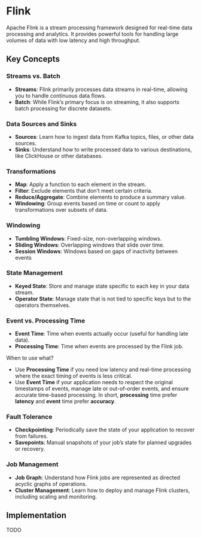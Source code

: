 # Flink

Apache Flink is a stream processing framework designed for real-time data processing and analytics. It provides powerful tools for handling large volumes of data with low latency and high throughput.

## Key Concepts

### Streams vs. Batch

- **Streams**: Flink primarily processes data streams in real-time, allowing you to handle continuous data flows.
- **Batch**: While Flink’s primary focus is on streaming, it also supports batch processing for discrete datasets.

### Data Sources and Sinks

- **Sources**: Learn how to ingest data from Kafka topics, files, or other data sources.
- **Sinks**: Understand how to write processed data to various destinations, like ClickHouse or other databases.

### Transformations
- **Map**: Apply a function to each element in the stream.
- **Filter**: Exclude elements that don’t meet certain criteria.
- **Reduce/Aggregate**: Combine elements to produce a summary value.
- **Windowing**: Group events based on time or count to apply transformations over subsets of data.

### Windowing

- **Tumbling Windows**: Fixed-size, non-overlapping windows.
- **Sliding Windows**: Overlapping windows that slide over time.
- **Session Windows**: Windows based on gaps of inactivity between events

### State Management
- **Keyed State**: Store and manage state specific to each key in your data stream.
- **Operator State**: Manage state that is not tied to specific keys but to the operators themselves.

### Event vs. Processing Time

- **Event Time**: Time when events actually occur (useful for handling late data).
- **Processing Time**: Time when events are processed by the Flink job.

When to use what?
- Use **Processing Time** if you need low latency and real-time processing where the exact timing of events is less critical.
- Use **Event Time** if your application needs to respect the original timestamps of events, manage late or out-of-order events, and ensure accurate time-based processing.
In short, **processing** time prefer **latency** and **event** time prefer **accuracy**.

### Fault Tolerance

- **Checkpointing**: Periodically save the state of your application to recover from failures.
- **Savepoints**: Manual snapshots of your job’s state for planned upgrades or recovery.

### Job Management

- **Job Graph**: Understand how Flink jobs are represented as directed acyclic graphs of operations.
- **Cluster Management**: Learn how to deploy and manage Flink clusters, including scaling and monitoring.

## Implementation
TODO